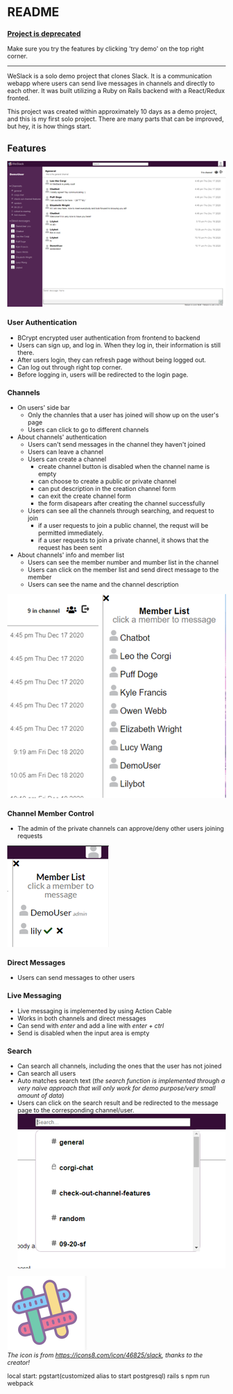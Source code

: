 # README



### [Project is deprecated](https://weslackin.herokuapp.com/#/)
Make sure you try the features by clicking 'try demo' on the top right corner.

---

WeSlack is a solo demo project that clones Slack. It is a communication webapp where users can send live messages in channels and directly to each other. It was built utilizing a Ruby on Rails backend with a React/Redux fronted.

This project was created within approximately 10 days as a demo project, and this is my first solo project. There are many parts that can be improved, but hey, it is how things start.

## Features

![Main Page](https://github.com/lilyzhaoyilu/WeSlack/blob/main/app/assets/images/client.png)

### User Authentication

- BCrypt encrypted user authentication from frontend to backend
- Users can sign up, and log in. When they log in, their information is still there.
- After users login, they can refresh page without being logged out.
- Can log out through right top corner.
- Before logging in, users will be redirected to the login page.

### Channels

- On users' side bar
  - Only the channles that a user has joined will show up on the user's page
  - Users can click to go to different channels
- About channels' authentication
  - Users can't send messages in the channel they haven't joined
  - Users can leave a channel
  - Users can create a channel
    - create channel button is disabled when the channel name is empty
    - can choose to create a public or private channel
    - can put description in the creation channel form
    - can exit the create channel form
    - the form disapears after creating the channel successfully
  - Users can see all the channels through searching, and request to join
    - if a user requests to join a public channel, the requst will be permitted immediately.
    - if a user requests to join a private channel, it shows that the request has been sent
- About channels' info and member list
  - Users can see the member number and mumber list in the channel
  - Users can click on the member list and send direct message to the member
  - Users can see the name and the channel description

![Channel members and buttons](https://github.com/lilyzhaoyilu/WeSlack/blob/main/app/assets/images/memberlist.png)

### Channel Member Control
- The admin of the private channels can approve/deny other users joining requests

![Channel Member Control](https://github.com/lilyzhaoyilu/WeSlack/blob/main/app/assets/images/membercontrol.png)


### Direct Messages

- Users can send messages to other users

### Live Messaging

- Live messaging is implemented by using Action Cable
- Works in both channels and direct messages
- Can send with _enter_ and add a line with _enter + ctrl_
- Send is disabled when the input area is empty

### Search

- Can search all channels, including the ones that the user has not joined
- Can search all users
- Auto matches search text (_the search function is implemented through a very naive approach that will only work for demo purpose/very small amount of data_)
- Users can click on the search result and be redirected to the message page to the corresponding channel/user.
  ![Search](https://github.com/lilyzhaoyilu/WeSlack/blob/main/app/assets/images/search.png)


![weslack](https://github.com/lilyzhaoyilu/WeSlack/blob/main/app/assets/images/weslack.png)  
_The icon is from https://icons8.com/icon/46825/slack, thanks to the creator!_

local start:
pgstart(customized alias to start postgresql)
rails s
npm run webpack
